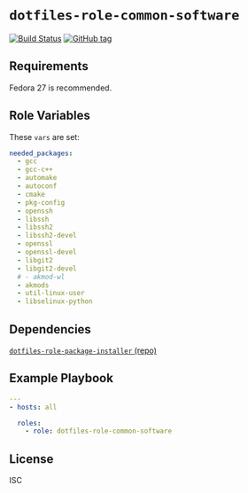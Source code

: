 # `dotfiles-role-common-software`

[![Build Status](https://travis-ci.org/thecjharries/dotfiles-role-common-software.svg?branch=master)](https://travis-ci.org/thecjharries/dotfiles-role-common-software)
[![GitHub tag](https://img.shields.io/github/tag/thecjharries/dotfiles-role-common-software.svg)](https://github.com/thecjharries/dotfiles-role-common-software)

## Requirements

Fedora 27 is recommended.

## Role Variables

These `vars` are set:

```yml
needed_packages:
  - gcc
  - gcc-c++
  - automake
  - autoconf
  - cmake
  - pkg-config
  - openssh
  - libssh
  - libssh2
  - libssh2-devel
  - openssl
  - openssl-devel
  - libgit2
  - libgit2-devel
  # - akmod-wl
  - akmods
  - util-linux-user
  - libselinux-python
```

## Dependencies

[`dotfiles-role-package-installer` (repo)](https://github.com/thecjharries/dotfiles-role-package-installer)

## Example Playbook

```yml
---
- hosts: all

  roles:
    - role: dotfiles-role-common-software
```

## License

ISC
